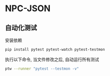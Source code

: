 # NPC-JSON

## 自动化测试

安装依赖

```bash
pip install pytest pytest-watch pytest-testmon
```

执行以下命令, 当文件修改之后, 自动运行所有测试

```bash
ptw --runner "pytest --testmon -v"
```
